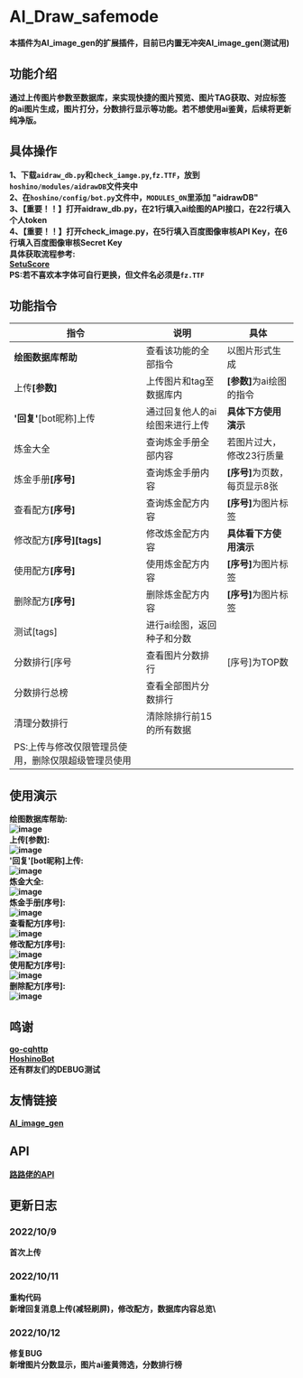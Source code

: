 # AI_Draw_safemode
<b>本插件为AI_image_gen的扩展插件，目前已内置无冲突AI_image_gen(测试用)<b>
## 功能介绍
通过上传图片参数至数据库，来实现快捷的图片预览、图片TAG获取、对应标签的ai图片生成，图片打分，分数排行显示等功能。若不想使用ai鉴黄，后续将更新纯净版。
## 具体操作
1、下载<code>aidraw_db.py</code>和<code>check_iamge.py</code>,<code>fz.TTF</code>，放到<code>hoshino/modules/aidrawDB</code>文件夹中\
2、在<code>hoshino/config/__bot__.py</code>文件中，<code>MODULES_ON</code>里添加 "aidrawDB"\
3、【重要！！】<b>打开aidraw_db.py，在21行填入ai绘图的API接口，在22行填入个人token</b>\
4、【重要！！】<b>打开check_image.py，在5行填入百度图像审核API Key，在6行填入百度图像审核Secret Key</b>\
具体获取流程参考:\
<a href="https://github.com/pcrbot/SetuScore" target="_BLANK">SetuScore</a>\
PS:若不喜欢本字体可自行更换，但文件名必须是<code>fz.TTF</code>
## 功能指令
|  指令   | 说明  | 具体  |
|  ----  | ----  | ----  |
| <b>绘图数据库帮助</b>  |  查看该功能的全部指令  | 以图片形式生成  |
| 上传<b>[参数]</b>  | 上传图片和tag至数据库内  | <b>[参数]</b>为ai绘图的指令  |
| <b>'回复'</b>[bot昵称]上传  | 通过回复他人的ai绘图来进行上传  | <b>具体下方使用演示</b>  |
| 炼金大全  | 查询炼金手册全部内容  | 若图片过大，修改23行质量  |
| 炼金手册<b>[序号]</b>  | 查询炼金手册内容  | <b>[序号]</b>为页数，每页显示8张  |
| 查看配方<b>[序号]</b>  | 查询炼金配方内容  | <b>[序号]</b>为图片标签  |
| 修改配方<b>[序号][tags]</b>  | 修改炼金配方内容  | <b>具体看下方使用演示</b>  |
| 使用配方<b>[序号]</b>  | 使用炼金配方内容  | <b>[序号]</b>为图片标签  |
| 删除配方<b>[序号]</b>  | 删除炼金配方内容  | <b>[序号]</b>为图片标签  |
| 测试[tags]  | 进行ai绘图，返回种子和分数  |
| 分数排行[序号  | 查看图片分数排行  | [序号]为TOP数 
| 分数排行总榜  | 查看全部图片分数排行  |
| 清理分数排行  | 清除除排行前15的所有数据  |
PS:上传与修改仅限管理员使用，删除仅限超级管理员使用  |
## 使用演示
<b>绘图数据库帮助:</b>\
![image](https://github.com/jiyemengmei/AI_Draw_safemode/blob/main/image/%E7%BB%98%E5%9B%BE%E6%95%B0%E6%8D%AE%E5%BA%93%E5%B8%AE%E5%8A%A9.png)\
<b>上传[参数]:</b>\
![image](https://github.com/jiyemengmei/AI_Draw_safemode/blob/main/image/%E4%B8%8A%E4%BC%A0.png)\
<b>'回复'[bot昵称]上传:</b>\
![image](https://github.com/jiyemengmei/AI_Draw_safemode/blob/main/image/%E6%8C%87%E4%BB%A4%E4%B8%8A%E4%BC%A0.png)\
<b>炼金大全:</b>\
![image](https://github.com/jiyemengmei/AI_Draw_safemode/blob/main/image/%E7%82%BC%E9%87%91%E5%A4%A7%E5%85%A8.png)\
<b>炼金手册[序号]:</b>\
![image](https://github.com/jiyemengmei/AI_Draw_safemode/blob/main/image/%E7%82%BC%E9%87%91%E6%89%8B%E5%86%8C.png)\
<b>查看配方[序号]:</b>\
![image](https://github.com/jiyemengmei/AI_Draw_safemode/blob/main/image/%E6%9F%A5%E7%9C%8B%E9%85%8D%E6%96%B9.png)\
<b>修改配方[序号]:</b>\
![image](https://github.com/jiyemengmei/AI_Draw_safemode/blob/main/image/%E4%BF%AE%E6%94%B9%E9%85%8D%E6%96%B9.png)\
<b>使用配方[序号]:</b>\
![image](https://github.com/jiyemengmei/AI_Draw_safemode/blob/main/image/%E4%BD%BF%E7%94%A8%E9%85%8D%E6%96%B9.png)\
<b>删除配方[序号]:</b>\
![image](https://github.com/jiyemengmei/AI_Draw_safemode/blob/main/image/%E5%88%A0%E9%99%A4%E9%85%8D%E6%96%B9.png)
## 鸣谢
<a href="https://github.com/Mrs4s/go-cqhttp" target="_BLANK">go-cqhttp</a>\
<a href="https://github.com/Ice-Cirno/HoshinoBot" target="_BLANK">HoshinoBot</a>\
还有群友们的DEBUG测试
## 友情链接
<a href="https://github.com/CYDXDianXian/AI_image_gen" target="_BLANK">AI_image_gen</a>
## API
<a href="" target="_BLANK">路路佬的API</a>
## 更新日志
### 2022/10/9
首次上传
### 2022/10/11
重构代码\
新增回复消息上传(减轻刷屏)，修改配方，数据库内容总览\
### 2022/10/12
修复BUG\
新增图片分数显示，图片ai鉴黄筛选，分数排行榜